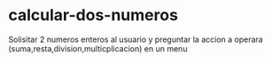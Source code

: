 # calcular-dos-numeros
Solisitar 2 numeros enteros al usuario y preguntar la accion a operara (suma,resta,division,multicplicacion) en un menu
